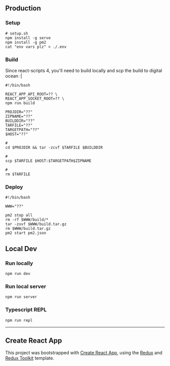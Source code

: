 ## Production

### Setup

```
# setup.sh
npm install -g serve
npm install -g pm2
cat "env vars plz" > ./.env
```

### Build

Since react-scripts 4, you'll need to build locally and scp the build to digital ocean :|

```
#!/bin/bash

REACT_APP_API_ROOT=?? \
REACT_APP_SOCKET_ROOT=?? \
npm run build

PROJDIR="??"
ZIPNAME="??"
BUILDDIR="??"
TARFILE="??"
TARGETPATH="??"
$HOST="??"

#
cd $PROJDIR && tar -zcvf $TARFILE $BUILDDIR

#
scp $TARFILE $HOST:$TARGETPATH$ZIPNAME

#
rm $TARFILE
```

### Deploy

```
#!/bin/bash

WWW="??"

pm2 stop all
rm -rf $WWW/build/*
tar -zxvf $WWW/build.tar.gz
rm $WWW/build.tar.gz
pm2 start pm2.json
```

## Local Dev

### Run locally

`npm run dev`

### Run local server

`npm run server`

### Typescript REPL

`npm run repl`

---

## Create React App

This project was bootstrapped with [Create React App](https://github.com/facebook/create-react-app), using the [Redux](https://redux.js.org/) and [Redux Toolkit](https://redux-toolkit.js.org/) template.
